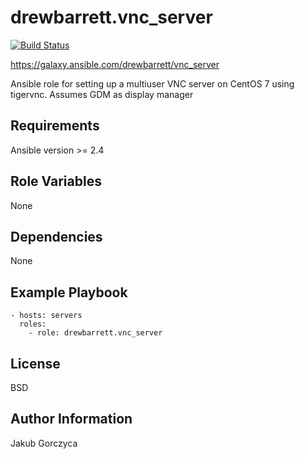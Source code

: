 drewbarrett.vnc_server
===================

[![Build Status](https://travis-ci.org/shellbro/ansible-role-vnc-server.svg?branch=master)](https://travis-ci.org/shellbro/ansible-role-vnc-server)

https://galaxy.ansible.com/drewbarrett/vnc_server

Ansible role for setting up a multiuser VNC server on CentOS 7 using tigervnc. Assumes GDM as display manager

Requirements
------------

Ansible version >= 2.4

Role Variables
--------------

None

Dependencies
------------

None

Example Playbook
----------------

    - hosts: servers
      roles:
        - role: drewbarrett.vnc_server

License
-------

BSD

Author Information
------------------

Jakub Gorczyca
